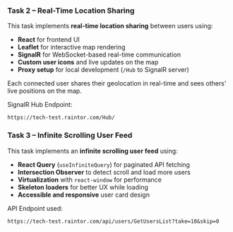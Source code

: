 

###  Task 2 – Real-Time Location Sharing

This task implements **real-time location sharing** between users using:

* **React** for frontend UI
* **Leaflet** for interactive map rendering
* **SignalR** for WebSocket-based real-time communication
* **Custom user icons** and live updates on the map
* **Proxy setup** for local development (`/Hub` to SignalR server)

Each connected user shares their geolocation in real-time and sees others' live positions on the map.

SignalR Hub Endpoint:

```
https://tech-test.raintor.com/Hub/
```



###  Task 3 – Infinite Scrolling User Feed

This task implements an **infinite scrolling user feed** using:

* **React Query** (`useInfiniteQuery`) for paginated API fetching
* **Intersection Observer** to detect scroll and load more users
* **Virtualization** with `react-window` for performance
* **Skeleton loaders** for better UX while loading
* **Accessible and responsive** user card design

API Endpoint used:

```
https://tech-test.raintor.com/api/users/GetUsersList?take=10&skip=0
```


